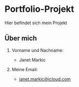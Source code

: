 # Portfolio-Projekt

Hier befindet sich mein Projekt

## Über mich
1. Vorname und Nachname:
   - Janet Markic

2. Meine Email:
   - janet.markic@icloud.com
